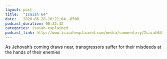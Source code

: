 ```yaml
---
layout: post
title:  "Isaiah 64"
date:   2020-06-28-10:21:04 -0500
podcast_duration: 00:32:42
categories: isaiah-explained
podcast_link: http://www.isaiahexplained.com/media/commentary/Isaiah64.mp3
---
```

As Jehovah’s coming draws near, transgressors suffer for their misdeeds at the hands of their enemies
